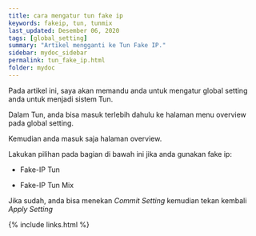 ```yaml
---
title: cara mengatur tun fake ip
keywords: fakeip, tun, tunmix
last_updated: Desember 06, 2020
tags: [global_setting]
summary: "Artikel mengganti ke Tun Fake IP."
sidebar: mydoc_sidebar
permalink: tun_fake_ip.html
folder: mydoc
---
```


Pada artikel ini, saya akan memandu anda untuk mengatur global setting anda untuk menjadi sistem Tun.

Dalam Tun, anda bisa masuk terlebih dahulu ke halaman menu overview pada global setting.

Kemudian anda masuk saja halaman overview.

Lakukan pilihan pada bagian di bawah ini jika anda gunakan fake ip:

- Fake-IP Tun

- Fake-IP Tun Mix

Jika sudah, anda bisa menekan *Commit Setting* kemudian tekan kembali *Apply Setting*

{% include links.html %}

